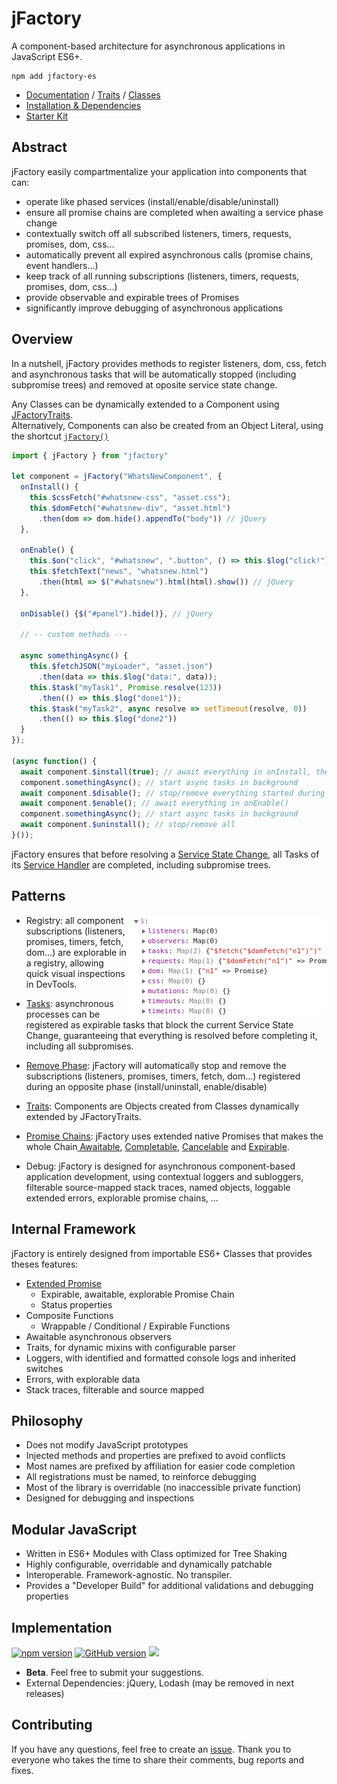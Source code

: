 # jFactory
A component-based architecture for asynchronous applications in JavaScript ES6+. 

```shell script
npm add jfactory-es
```

* [Documentation](https://github.com/jfactory-es/jfactory/blob/master/doc/ref-index.md) / [Traits](https://github.com/jfactory-es/jfactory/blob/master/doc/ref-index.md#traits-component-features) / [Classes](https://github.com/jfactory-es/jfactory/blob/master/doc/ref-index.md#classes-internal-library)
* [Installation & Dependencies](https://github.com/jfactory-es/jfactory/blob/master/doc/ref-import.md)
* [Starter Kit](https://github.com/jfactory-es/jfactory-starterkit)

## Abstract

jFactory easily compartmentalize your application into components that can:

- operate like phased services (install/enable/disable/uninstall) 
- ensure all promise chains are completed when awaiting a service phase change
- contextually switch off all subscribed listeners, timers, requests, promises, <!--callbacks, -->dom, css... 
- automatically prevent all expired asynchronous calls (<!--callbacks, -->promise chains, event handlers...) 
- keep track of all running subscriptions (listeners, timers, requests, promises, dom, css...)
- provide observable and expirable trees of Promises
- significantly improve debugging of asynchronous applications 

## Overview

In a nutshell, jFactory provides methods to register listeners, dom, css, fetch and asynchronous tasks that will be automatically stopped (including subpromise trees) and removed at oposite service state change. 

Any Classes can be dynamically extended to a Component using [JFactoryTraits](https://github.com/jfactory-es/jfactory/blob/master/doc/ref-components.md#create-a-component-base-class).  
Alternatively, Components can also be created from an Object Literal, using the shortcut [`jFactory()`](https://github.com/jfactory-es/jfactory/blob/master/doc/ref-components.md#create-a-component-literal)

```javascript
import { jFactory } from "jfactory"

let component = jFactory("WhatsNewComponent", {
  onInstall() {
    this.$cssFetch("#whatsnew-css", "asset.css");
    this.$domFetch("#whatsnew-div", "asset.html")
      .then(dom => dom.hide().appendTo("body")) // jQuery
  },

  onEnable() {
    this.$on("click", "#whatsnew", ".button", () => this.$log("click!"));
    this.$fetchText("news", "whatsnew.html")
      .then(html => $("#whatsnew").html(html).show()) // jQuery
  },

  onDisable() {$("#panel").hide()}, // jQuery

  // -- custom methods ---

  async somethingAsync() {
    this.$fetchJSON("myLoader", "asset.json")
      .then(data => this.$log("data:", data));
    this.$task("myTask1", Promise.resolve(123))
      .then(() => this.$log("done1"));
    this.$task("myTask2", async resolve => setTimeout(resolve, 0))
      .then(() => this.$log("done2"))
  }
});

(async function() {
  await component.$install(true); // await everything in onInstall, then await everything in onEnable()
  component.somethingAsync(); // start async tasks in background
  await component.$disable(); // stop/remove everything started during and after $enable()
  await component.$enable(); // await everything in onEnable()
  component.somethingAsync(); // start async tasks in background
  await component.$uninstall(); // stop/remove all
}());
```
 jFactory ensures that before resolving a [Service State Change](https://github.com/jfactory-es/jfactory/blob/master/doc/TraitService-Phases.md), all Tasks of its [Service Handler](https://github.com/jfactory-es/jfactory/blob/master/doc/TraitService-States.md#service-state-handlers) are completed, including subpromise trees. 

## Patterns

- Registry:<img align="right" src="https://github.com/jfactory-es/jfactory/blob/master/doc/img/pic1.png"> all component subscriptions (listeners, promises, timers, fetch, dom...) are explorable in a registry, allowing quick visual inspections in DevTools.

- [Tasks](https://github.com/jfactory-es/jfactory/blob/master/doc/TraitTask.md): asynchronous processes can be registered as expirable tasks that block the current Service State Change, guaranteeing that everything is resolved before completing it, including all subpromises. 

- [Remove Phase](https://github.com/jfactory-es/jfactory/blob/master/doc/TraitService-Phases.md#remove-phase): jFactory will automatically stop and remove the subscriptions (listeners, promises, timers, fetch, dom...) registered during an opposite phase (install/uninstall, enable/disable)

- [Traits](https://github.com/jfactory-es/jfactory/blob/master/doc/ref-components.md#create-a-component-base-class): Components are Objects created from Classes dynamically extended by JFactoryTraits. 

- [Promise Chains](https://github.com/jfactory-es/jfactory/blob/master/doc/JFactoryPromise.md): jFactory uses extended native Promises that makes the whole Chain[ Awaitable](https://github.com/jfactory-es/jfactory/blob/master/doc/JFactoryPromise.md#chain-awaitable), [Completable](https://github.com/jfactory-es/jfactory/blob/master/doc/JFactoryPromise.md#chain-completion--cancellation), [Cancelable](https://github.com/jfactory-es/jfactory/blob/master/doc/JFactoryPromise.md#chain-completion--cancellation) and [Expirable](https://github.com/jfactory-es/jfactory/blob/master/doc/JFactoryPromise.md#chain-expiration).

- Debug: jFactory is designed for asynchronous component-based application development, using contextual loggers and subloggers,
 filterable source-mapped stack traces, named objects, loggable extended errors, explorable promise chains, ...

     
## Internal Framework   

jFactory is entirely designed from importable ES6+ Classes that provides theses features: 

- [Extended Promise](https://github.com/jfactory-es/jfactory/blob/master/doc/JFactoryPromise.md)
    - Expirable, awaitable, explorable Promise Chain
    - Status properties 
- Composite Functions
    - Wrappable / Conditional / Expirable Functions
- Awaitable asynchronous observers
- Traits, for dynamic mixins with configurable parser
- Loggers, with identified and formatted console logs and inherited switches 
- Errors, with explorable data
- Stack traces, filterable and source mapped   

## Philosophy

- Does not modify JavaScript prototypes
- Injected methods and properties are prefixed to avoid conflicts 
- Most names are prefixed by affiliation for easier code completion
- All registrations must be named, to reinforce debugging 
- Most of the library is overridable (no inaccessible private function)
- Designed for debugging and inspections

## Modular JavaScript
  
- Written in ES6+ Modules with Class optimized for Tree Shaking
- Highly configurable, overridable and dynamically patchable
- Interoperable. Framework-agnostic. No transpiler.  
- Provides a "Developer Build" for additional validations and debugging properties   

## Implementation  
[![npm version](https://img.shields.io/npm/v/jfactory-es.svg?style=flat)](https://www.npmjs.com/package/jfactory-es)  [![GitHub version](https://img.shields.io/github/package-json/v/jfactory-es/jfactory.svg?style=flat)](https://github.com/jfactory-es/jfactory) ![](https://github.com/jfactory-es/jfactory/workflows/Node%20CI/badge.svg)

- **Beta**. <!-- The specifications are still subject to changes.--> Feel free to submit your suggestions.
- External Dependencies: jQuery, Lodash (may be removed in next releases)

## Contributing

If you have any questions, feel free to create an [issue](https://github.com/jfactory-es/jfactory/issues). Thank you to everyone who takes the time to share their comments, bug reports and fixes.
